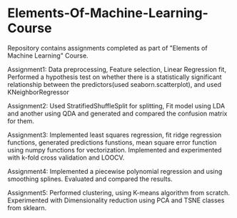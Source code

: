 # Elements-Of-Machine-Learning-Course
Repository contains assignments completed as part of "Elements of Machine Learning" Course.

Assignment1: Data preprocessing, Feature selection, Linear Regression fit, Performed a hypothesis test on whether there is a statistically significant relationship between the predictors(used seaborn.scatterplot), and used KNeighborRegressor

Assignment2: Used StratifiedShuffleSplit for splitting, Fit model using LDA and another using QDA and generated and compared the confusion matrix for them.

Assignment3: Implemented least squares regression, fit ridge regression functions, generated predictions funstions, mean square error function using numpy functions for vectorization. Implemented and experimented with k-fold cross validation and LOOCV.

Assignment4: Implemented a piecewise polynomial regression and using smoothing splines. Evaluated and compared the results.

Assignment5: Performed clustering, using K-means algorithm from scratch. Experimented  with Dimensionality reduction using PCA and TSNE classes from sklearn.
